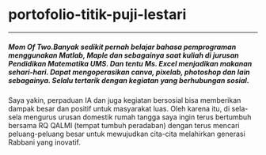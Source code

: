 # portofolio-titik-puji-lestari
---
##### Mom Of Two.Banyak sedikit pernah belajar bahasa pemprograman menggunakan Matlab, Maple dan sebagainya saat kuliah di jurusan Pendidikan Matematika UMS. Dan tentu Ms. Excel menjadikan makanan sehari-hari. Dapat mengoperasikan canva, pixelab, photoshop dan lain sebagainya. Selalu tertarik dengan kegiatan yang berhubungan sosial.

Saya yakin, perpaduan IA dan juga kegiatan bersosial bisa memberikan dampak besar dan positif untuk masyarakat luas. Oleh karena itu, di sela-sela mengurus urusan domestik rumah tangga saya ingin terus bertumbuh bersama RQ QALMI (tempat tumbuh peradaban) dengan terus mencari peluang-peluang besar untuk mewujudkan cita-cita melahirkan generasi Rabbani yang inovatif.
